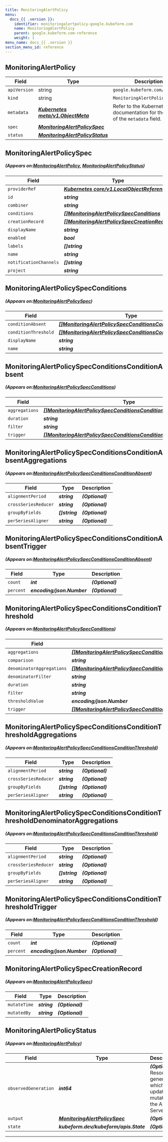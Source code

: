 ```yaml
---
title: MonitoringAlertPolicy
menu:
  docs_{{ .version }}:
    identifier: monitoringalertpolicy-google.kubeform.com
    name: MonitoringAlertPolicy
    parent: google.kubeform.com-reference
    weight: 1
menu_name: docs_{{ .version }}
section_menu_id: reference
---
```


## MonitoringAlertPolicy
| Field | Type | Description |
| ------ | ----- | ----------- |
| `apiVersion` | string | `google.kubeform.com/v1alpha1` |
|    `kind` | string | `MonitoringAlertPolicy` |
| `metadata` | ***[Kubernetes meta/v1.ObjectMeta](https://kubernetes.io/docs/reference/generated/kubernetes-api/v1.13/#objectmeta-v1-meta)***|Refer to the Kubernetes API documentation for the fields of the `metadata` field.|
| `spec` | ***[MonitoringAlertPolicySpec](#MonitoringAlertPolicySpec)***||
| `status` | ***[MonitoringAlertPolicyStatus](#MonitoringAlertPolicyStatus)***||
## MonitoringAlertPolicySpec
##### (Appears on:[MonitoringAlertPolicy](#MonitoringAlertPolicy), [MonitoringAlertPolicyStatus](#MonitoringAlertPolicyStatus))
| Field | Type | Description |
| ------ | ----- | ----------- |
| `providerRef` | ***[Kubernetes core/v1.LocalObjectReference](https://kubernetes.io/docs/reference/generated/kubernetes-api/v1.13/#localobjectreference-v1-core)***||
| `id` | ***string***||
| `combiner` | ***string***||
| `conditions` | ***[[]MonitoringAlertPolicySpecConditions](#MonitoringAlertPolicySpecConditions)***||
| `creationRecord` | ***[[]MonitoringAlertPolicySpecCreationRecord](#MonitoringAlertPolicySpecCreationRecord)***| ***(Optional)*** |
| `displayName` | ***string***||
| `enabled` | ***bool***||
| `labels` | ***[]string***| ***(Optional)*** |
| `name` | ***string***| ***(Optional)*** |
| `notificationChannels` | ***[]string***| ***(Optional)*** |
| `project` | ***string***| ***(Optional)*** |
## MonitoringAlertPolicySpecConditions
##### (Appears on:[MonitoringAlertPolicySpec](#MonitoringAlertPolicySpec))
| Field | Type | Description |
| ------ | ----- | ----------- |
| `conditionAbsent` | ***[[]MonitoringAlertPolicySpecConditionsConditionAbsent](#MonitoringAlertPolicySpecConditionsConditionAbsent)***| ***(Optional)*** |
| `conditionThreshold` | ***[[]MonitoringAlertPolicySpecConditionsConditionThreshold](#MonitoringAlertPolicySpecConditionsConditionThreshold)***| ***(Optional)*** |
| `displayName` | ***string***||
| `name` | ***string***| ***(Optional)*** |
## MonitoringAlertPolicySpecConditionsConditionAbsent
##### (Appears on:[MonitoringAlertPolicySpecConditions](#MonitoringAlertPolicySpecConditions))
| Field | Type | Description |
| ------ | ----- | ----------- |
| `aggregations` | ***[[]MonitoringAlertPolicySpecConditionsConditionAbsentAggregations](#MonitoringAlertPolicySpecConditionsConditionAbsentAggregations)***| ***(Optional)*** |
| `duration` | ***string***||
| `filter` | ***string***| ***(Optional)*** |
| `trigger` | ***[[]MonitoringAlertPolicySpecConditionsConditionAbsentTrigger](#MonitoringAlertPolicySpecConditionsConditionAbsentTrigger)***| ***(Optional)*** |
## MonitoringAlertPolicySpecConditionsConditionAbsentAggregations
##### (Appears on:[MonitoringAlertPolicySpecConditionsConditionAbsent](#MonitoringAlertPolicySpecConditionsConditionAbsent))
| Field | Type | Description |
| ------ | ----- | ----------- |
| `alignmentPeriod` | ***string***| ***(Optional)*** |
| `crossSeriesReducer` | ***string***| ***(Optional)*** |
| `groupByFields` | ***[]string***| ***(Optional)*** |
| `perSeriesAligner` | ***string***| ***(Optional)*** |
## MonitoringAlertPolicySpecConditionsConditionAbsentTrigger
##### (Appears on:[MonitoringAlertPolicySpecConditionsConditionAbsent](#MonitoringAlertPolicySpecConditionsConditionAbsent))
| Field | Type | Description |
| ------ | ----- | ----------- |
| `count` | ***int***| ***(Optional)*** |
| `percent` | ***encoding/json.Number***| ***(Optional)*** |
## MonitoringAlertPolicySpecConditionsConditionThreshold
##### (Appears on:[MonitoringAlertPolicySpecConditions](#MonitoringAlertPolicySpecConditions))
| Field | Type | Description |
| ------ | ----- | ----------- |
| `aggregations` | ***[[]MonitoringAlertPolicySpecConditionsConditionThresholdAggregations](#MonitoringAlertPolicySpecConditionsConditionThresholdAggregations)***| ***(Optional)*** |
| `comparison` | ***string***||
| `denominatorAggregations` | ***[[]MonitoringAlertPolicySpecConditionsConditionThresholdDenominatorAggregations](#MonitoringAlertPolicySpecConditionsConditionThresholdDenominatorAggregations)***| ***(Optional)*** |
| `denominatorFilter` | ***string***| ***(Optional)*** |
| `duration` | ***string***||
| `filter` | ***string***| ***(Optional)*** |
| `thresholdValue` | ***encoding/json.Number***| ***(Optional)*** |
| `trigger` | ***[[]MonitoringAlertPolicySpecConditionsConditionThresholdTrigger](#MonitoringAlertPolicySpecConditionsConditionThresholdTrigger)***| ***(Optional)*** |
## MonitoringAlertPolicySpecConditionsConditionThresholdAggregations
##### (Appears on:[MonitoringAlertPolicySpecConditionsConditionThreshold](#MonitoringAlertPolicySpecConditionsConditionThreshold))
| Field | Type | Description |
| ------ | ----- | ----------- |
| `alignmentPeriod` | ***string***| ***(Optional)*** |
| `crossSeriesReducer` | ***string***| ***(Optional)*** |
| `groupByFields` | ***[]string***| ***(Optional)*** |
| `perSeriesAligner` | ***string***| ***(Optional)*** |
## MonitoringAlertPolicySpecConditionsConditionThresholdDenominatorAggregations
##### (Appears on:[MonitoringAlertPolicySpecConditionsConditionThreshold](#MonitoringAlertPolicySpecConditionsConditionThreshold))
| Field | Type | Description |
| ------ | ----- | ----------- |
| `alignmentPeriod` | ***string***| ***(Optional)*** |
| `crossSeriesReducer` | ***string***| ***(Optional)*** |
| `groupByFields` | ***[]string***| ***(Optional)*** |
| `perSeriesAligner` | ***string***| ***(Optional)*** |
## MonitoringAlertPolicySpecConditionsConditionThresholdTrigger
##### (Appears on:[MonitoringAlertPolicySpecConditionsConditionThreshold](#MonitoringAlertPolicySpecConditionsConditionThreshold))
| Field | Type | Description |
| ------ | ----- | ----------- |
| `count` | ***int***| ***(Optional)*** |
| `percent` | ***encoding/json.Number***| ***(Optional)*** |
## MonitoringAlertPolicySpecCreationRecord
##### (Appears on:[MonitoringAlertPolicySpec](#MonitoringAlertPolicySpec))
| Field | Type | Description |
| ------ | ----- | ----------- |
| `mutateTime` | ***string***| ***(Optional)*** |
| `mutatedBy` | ***string***| ***(Optional)*** |
## MonitoringAlertPolicyStatus
##### (Appears on:[MonitoringAlertPolicy](#MonitoringAlertPolicy))
| Field | Type | Description |
| ------ | ----- | ----------- |
| `observedGeneration` | ***int64***| ***(Optional)*** Resource generation, which is updated on mutation by the API Server.|
| `output` | ***[MonitoringAlertPolicySpec](#MonitoringAlertPolicySpec)***| ***(Optional)*** |
| `state` | ***kubeform.dev/kubeform/apis.State***| ***(Optional)*** |
---
